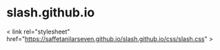 # slash.github.io
< link rel="stylesheet" href="https://saffetanilarseven.github.io/slash.github.io/css/slash.css" >
